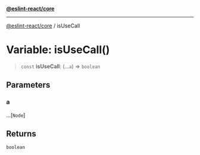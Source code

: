 [**@eslint-react/core**](../README.md)

***

[@eslint-react/core](../README.md) / isUseCall

# Variable: isUseCall()

> `const` **isUseCall**: (...`a`) => `boolean`

## Parameters

### a

...\[`Node`\]

## Returns

`boolean`
